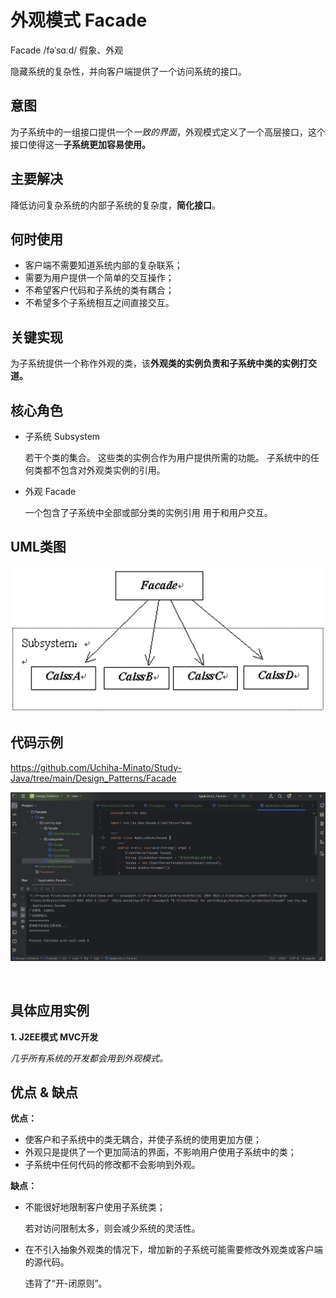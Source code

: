 # 外观模式 Facade

Facade /fəˈsɑːd/ 假象、外观

隐藏系统的复杂性，并向客户端提供了一个访问系统的接口。

## 意图

为子系统中的一组接口提供一个*一致的界面*，外观模式定义了一个高层接口，这个接口使得这一**子系统更加容易使用。**

## 主要解决

降低访问复杂系统的内部子系统的复杂度，**简化接口**。

## 何时使用

- 客户端不需要知道系统内部的复杂联系；
- 需要为用户提供一个简单的交互操作；
- 不希望客户代码和子系统的类有耦合；
- 不希望多个子系统相互之间直接交互。

## 关键实现

为子系统提供一个称作外观的类，该**外观类的实例负责和子系统中类的实例打交道。**

## 核心角色

- 子系统 Subsystem

    若干个类的集合。
    这些类的实例合作为用户提供所需的功能。
    子系统中的任何类都不包含对外观类实例的引用。

- 外观 Facade

    一个包含了子系统中全部或部分类的实例引用
    用于和用户交互。

## UML类图

![facade](../pictures/Facade_UML.png)

## 代码示例

https://github.com/Uchiha-Minato/Study-Java/tree/main/Design_Patterns/Facade

![facade](../pictures/Facade.png)

<br>

## 具体应用实例

**1. J2EE模式 MVC开发**

*几乎所有系统的开发都会用到外观模式。*

## 优点 & 缺点

**优点：**

- 使客户和子系统中的类无耦合，并使子系统的使用更加方便；
- 外观只是提供了一个更加简洁的界面，不影响用户使用子系统中的类；
- 子系统中任何代码的修改都不会影响到外观。

**缺点：**

- 不能很好地限制客户使用子系统类；

    若对访问限制太多，则会减少系统的灵活性。

- 在不引入抽象外观类的情况下，增加新的子系统可能需要修改外观类或客户端的源代码。

    违背了“开-闭原则”。